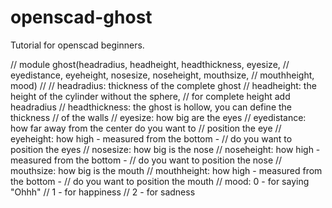 openscad-ghost
==============

Tutorial for openscad beginners.

// module ghost(headradius, headheight, headthickness, eyesize, 
// eyedistance, eyeheight, nosesize, noseheight, mouthsize, 
// mouthheight, mood)
//
// headradius:     thickness of the complete ghost
// headheight:     the height of the cylinder without the sphere, 
//                 for complete height add headradius
// headthickness:  the ghost is hollow, you can define the thickness 
//                 of the walls
// eyesize:        how big are the eyes
// eyedistance:    how far away from the center do you want to 
//                 position the eye
// eyeheight:      how high - measured from the bottom - 
//                 do you want to position the eyes
// nosesize:       how big is the nose
// noseheight:     how high - measured from the bottom - 
//                 do you want to position the nose
// mouthsize:      how big is the mouth
// mouthheight:    how high - measured from the bottom - 
//                 do you want to position the mouth
// mood:           0 - for saying "Ohhh"
//                 1 - for happiness
//                 2 - for sadness
